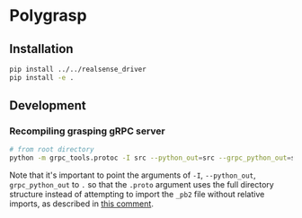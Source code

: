 # Polygrasp

## Installation

```bash
pip install ../../realsense_driver
pip install -e .
```

## Development

### Recompiling grasping gRPC server

```bash
# from root directory
python -m grpc_tools.protoc -I src --python_out=src --grpc_python_out=src polygrasp/polygrasp.proto
```

Note that it's important to point the arguments of `-I`, `--python_out`, `grpc_python_out` to `.` so that the `.proto` argument uses the full directory structure instead of attempting to import the `_pb2` file without relative imports, as described in [this comment](https://github.com/grpc/grpc/issues/9575#issuecomment-293934506).
